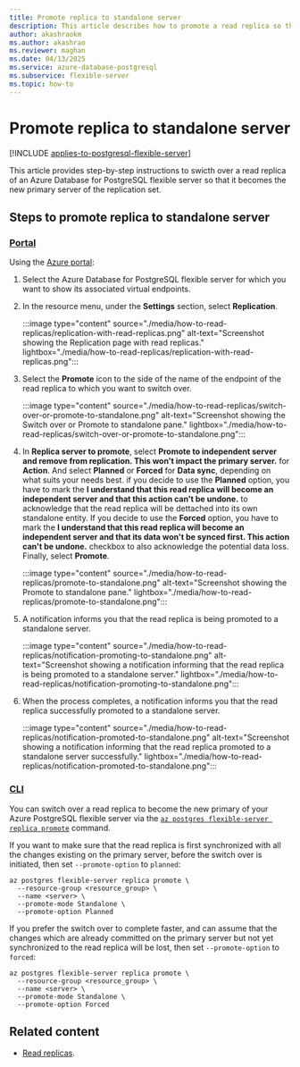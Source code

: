 ```yaml
---
title: Promote replica to standalone server
description: This article describes how to promote a read replica so that it becomes an independent standalone server.
author: akashraokm
ms.author: akashrao
ms.reviewer: maghan
ms.date: 04/13/2025
ms.service: azure-database-postgresql
ms.subservice: flexible-server
ms.topic: how-to
---
```


# Promote replica to standalone server

[!INCLUDE [applies-to-postgresql-flexible-server](~/reusable-content/ce-skilling/azure/includes/postgresql/includes/applies-to-postgresql-flexible-server.md)]

This article provides step-by-step instructions to swicth over a read replica of an Azure Database for PostgreSQL flexible server so that it becomes the new primary server of the replication set.

## Steps to promote replica to standalone server

### [Portal](#tab/portal-promote-replica-to-standalone-server)

Using the [Azure portal](https://portal.azure.com/):

1. Select the Azure Database for PostgreSQL flexible server for which you want to show its associated virtual endpoints.

2. In the resource menu, under the **Settings** section, select **Replication**.

    :::image type="content" source="./media/how-to-read-replicas/replication-with-read-replicas.png" alt-text="Screenshot showing the Replication page with read replicas." lightbox="./media/how-to-read-replicas/replication-with-read-replicas.png":::

3. Select the **Promote** icon to the side of the name of the endpoint of the read replica to which you want to switch over.

    :::image type="content" source="./media/how-to-read-replicas/switch-over-or-promote-to-standalone.png" alt-text="Screenshot showing the Switch over or Promote to standalone pane." lightbox="./media/how-to-read-replicas/switch-over-or-promote-to-standalone.png":::

4. In **Replica server to promote**, select **Promote to independent server and remove from replication. This won't impact the primary server.** for **Action**. And select **Planned** or **Forced** for **Data sync**, depending on what suits your needs best. if you decide to use the **Planned** option, you have to mark the **I understand that this read replica will become an independent server and that this action can't be undone.** to acknowledge that the read replica will be dettached into its own standalone entity. If you decide to use the **Forced** option, you have to mark the **I understand that this read replica will become an independent server and that its data won't be synced first. This action can't be undone.** checkbox to also acknowledge the potential data loss. Finally, select **Promote**.

    :::image type="content" source="./media/how-to-read-replicas/promote-to-standalone.png" alt-text="Screenshot showing the Promote to standalone pane." lightbox="./media/how-to-read-replicas/promote-to-standalone.png":::

6. A notification informs you that the read replica is being promoted to a standalone server.

    :::image type="content" source="./media/how-to-read-replicas/notification-promoting-to-standalone.png" alt-text="Screenshot showing a notification informing that the read replica is being promoted to a standalone server." lightbox="./media/how-to-read-replicas/notification-promoting-to-standalone.png":::

7. When the process completes, a notification informs you that the read replica successfully promoted to a standalone server.

    :::image type="content" source="./media/how-to-read-replicas/notification-promoted-to-standalone.png" alt-text="Screenshot showing a notification informing that the read replica promoted to a standalone server successfully." lightbox="./media/how-to-read-replicas/notification-promoted-to-standalone.png":::

### [CLI](#tab/cli-promote-replica-to-standalone-server)

You can switch over a read replica to become the new primary of your Azure PostgreSQL flexible server via the [`az postgres flexible-server replica promote`](/cli/azure/postgres/flexible-server/replica#az-postgres-flexible-server-replica-promote) command.

If you want to make sure that the read replica is first synchronized with all the changes existing on the primary server, before the switch over is initiated, then set `--promote-option` to `planned`:

```azurecli-interactive
az postgres flexible-server replica promote \
  --resource-group <resource_group> \
  --name <server> \
  --promote-mode Standalone \
  --promote-option Planned
```

If you prefer the switch over to complete faster, and can assume that the changes which are already committed on the primary server but not yet synchronized to the read replica will be lost, then set `--promote-option` to `forced`:

```azurecli-interactive
az postgres flexible-server replica promote \
  --resource-group <resource_group> \
  --name <server> \
  --promote-mode Standalone \
  --promote-option Forced
```

## Related content

- [Read replicas](concepts-read-replicas.md).

